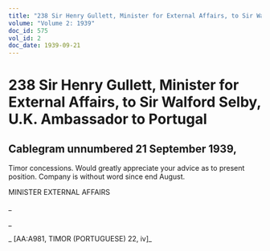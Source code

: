 ```yaml
---
title: "238 Sir Henry Gullett, Minister for External Affairs, to Sir Walford Selby, U.K. Ambassador to Portugal"
volume: "Volume 2: 1939"
doc_id: 575
vol_id: 2
doc_date: 1939-09-21
---
```


# 238 Sir Henry Gullett, Minister for External Affairs, to Sir Walford Selby, U.K. Ambassador to Portugal

## Cablegram unnumbered 21 September 1939,

Timor concessions. Would greatly appreciate your advice as to present position. Company is without word since end August.

MINISTER EXTERNAL AFFAIRS

_

_

_ [AA:A981, TIMOR (PORTUGUESE) 22, iv]_
